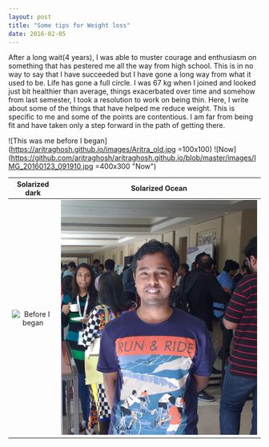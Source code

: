 ```yaml
---
layout: post
title: "Some tips for Weight loss"
date: 2016-02-05
---
```


After a long wait(4 years), I was able to muster courage and enthusiasm on something that has pestered me all the way from high school. This is in no way to say that I have succeeded but I have gone a long way from what it used to be. Life has gone a full circle. I was 67 kg when I joined and looked just bit healthier than average, things exacerbated over time and somehow from last semester, I took a resolution to work on being thin. Here, I write about some of the things that have helped me reduce weight. This is specific to me and some of the points are contentious. I am far from being fit and have taken only a step forward in the path of getting there.

![This was me before I began](https://aritraghosh.github.io/images/Aritra_old.jpg =100x100) ![Now](https://github.com/aritraghosh/aritraghosh.github.io/blob/master/images/IMG_20160123_091910.jpg =400x300 "Now")

Solarized dark             |  Solarized Ocean
:-------------------------:|:-------------------------:
![](https://aritraghosh.github.io/images/Aritra_old.jpg "Before I began")  |  ![](https://github.com/aritraghosh/aritraghosh.github.io/blob/master/images/IMG_20160123_091910.jpg)
